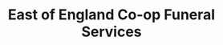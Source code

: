 ---
title: "East of England Co-op Funeral Services"
url: /great-yarmouth/east-of-england-co-op-funeral-services/
shop: funeral directors
---